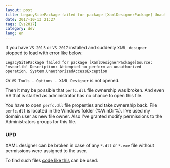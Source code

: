 ```yaml
---
layout: post
title: LegacySitePackage failed for package [XamlDesignerPackage] UnauthorizedAccessException
date: 2017-10-13 21:27 
tags: [vs2017]
category: dev
lang: en
---
```


If you have `VS 2015` or `VS 2017` installed and suddenly `XAML designer` stopped to load with error like below:
```
LegacySitePackage failed for package [XamlDesignerPackage]Source: 'mscorlib' Description: Attempted to perform an unauthorized operation. System.UnauthorizedAccessException
```
Or `VS Tools - Options - XAML Designer` is not opened.

Then it may be possible that `perfc.dll` file ownership was broken. 
And even VS that is started as administrator has no chance to open this file.

You have to open `perfc.dll` file properties and take ownership back. 
File `perfc.dll` is located in the Windows folder (%WinDir%). 
I've used my domain user as new file owner. 
Also I've granted modify permissions to the Administrators groups for this file.

### UPD 
XAML designer can be broken in case of any `*.dll` or `*.exe` file without permissions were assigned to the user.

To find such files [code like this](https://developercommunity.visualstudio.com/comments/131028/view.html) can be used.
